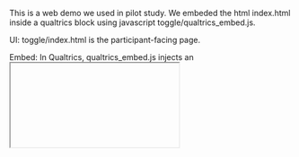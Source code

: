 This is a web demo we used in pilot study.
We embeded the html index.html inside a qualtrics block using javascript toggle/qualtrics_embed.js.

UI: toggle/index.html is the participant-facing page.

Embed: In Qualtrics, qualtrics_embed.js injects an <iframe> that loads index.html with ?pid=....

Event flow: The page sends interaction events to the parent using window.postMessage (ff_log, ff_log_bulk).

Collect & compute: The Qualtrics script listens, de-duplicates, orders by time, labels mode (news/all), and computes dwell time + click counts.

Autosave: On Next / pagehide / beforeunload / visibilitychange and every 5s, it requests a dump from the child page and writes summaries + raw logs to Embedded Data (chunked):
ff_log_json_1..n, ff_log_json_n, ff_log_json_len, ff_time_news_sec, ff_time_all_sec, ff_time_total_sec, ff_like_*, ff_retweet_*, etc.

Safety: Code is guarded to run only inside Qualtrics; opening index.html alone does not attempt data writes.
